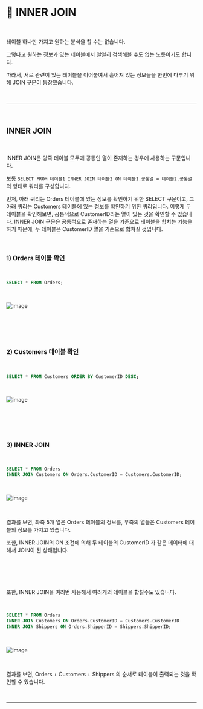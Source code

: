 # 🐬 INNER JOIN  



<br>  

테이블 하나만 가지고 원하는 분석을 할 수는 없습니다.  


그렇다고 원하는 정보가 있는 테이블에서 일일히 검색해볼 수도 없는 노릇이기도 합니다.  


따라서, 서로 관련이 있는 테이블을 이어붙여서 흩어져 있는 정보들을 한번에 다루기 위해 JOIN 구문이 등장했습니다.  


<br>  

***  

<br>  

## INNER JOIN  



<br>  

INNER JOIN은 양쪽 테이블 모두에 공통인 열이 존재하는 경우에 사용하는 구문입니다.  

보통 `SELECT FROM 테이블1 INNER JOIN 테이블2 ON 테이블1.공통열 = 테이블2.공통열` 의 형태로 쿼리를 구성합니다.  


먼저, 아래 쿼리는 Orders 테이블에 있는 정보를 확인하기 위한 SELECT 구문이고, 그 아래 쿼리는 Customers 테이블에 있는 정보를 확인하기 위한 쿼리입니다. 이렇게 두 테이블을 확인해보면, 공통적으로 CustomerID라는 열이 있는 것을 확인할 수 있습니다. INNER JOIN 구문은 공통적으로 존재하는 열을 기준으로 테이블을 합치는 기능을 하기 때문에, 두 테이블은 CustomerID 열을 기준으로 합쳐질 것입니다.  



<br>  

### 1) Orders 테이블 확인
 
<br>  


```sql
SELECT * FROM Orders;
```  

<br>  

![image](https://github.com/nyamin9/SQL/assets/65170165/eb0818c0-f920-4f4f-a19d-63860331fe5c)  



<br>  

##  

<br>  

### 2) Customers 테이블 확인
 
<br>  


```sql
SELECT * FROM Customers ORDER BY CustomerID DESC;
```  

<br>  

![image](https://github.com/nyamin9/SQL/assets/65170165/c98c55a1-48cf-4ebc-b3af-3651ed930d27)




<br>  

##  

<br>  

### 3) INNER JOIN
 
<br>  


```sql
SELECT * FROM Orders
INNER JOIN Customers ON Orders.CustomerID = Customers.CustomerID;
```  

<br>  

![image](https://github.com/nyamin9/SQL/assets/65170165/641e7243-8bbb-4d33-b5ad-8e8b4c959017)  


<br>  

결과를 보면, 좌측 5개 열은 Orders 테이블의 정보를, 우측의 열들은 Customers 테이블의 정보를 가지고 있습니다.  

또한, INNER JOIN의 ON 조건에 의해 두 테이블의 CustomerID 가 같은 데이터에 대해서 JOIN이 된 상태입니다.  



<br>    

##  

<br>  


또한, INNER JOIN을 여러번 사용해서 여러개의 테이블을 합칠수도 있습니다.  



<br>  

```sql
SELECT * FROM Orders
INNER JOIN Customers ON Orders.CustomerID = Customers.CustomerID
INNER JOIN Shippers ON Orders.ShipperID = Shippers.ShipperID;
```  

<br>  

![image](https://github.com/nyamin9/SQL/assets/65170165/b72c44cc-eb30-4d96-803b-ff35375fa9af)  

<br>  

결과를 보면, Orders + Customers + Shippers 의 순서로 테이블이 출력되는 것을 확인할 수 있습니다.  


<br>  


***  
